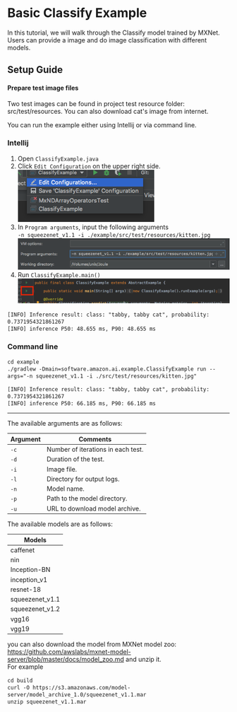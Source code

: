 Basic Classify Example
==============

In this tutorial, we will walk through the Classify model trained by MXNet.
Users can provide a image and do image classification with different models.


## Setup Guide

#### Prepare test image files

Two test images can be found in project test resource folder: src/test/resources.
You can also download cat's image from internet.

You can run the example either using Intellij or via command line.
### Intellij

1. Open `ClassifyExample.java`
2. Click `Edit Configuration` on the upper right side.  
![edit_config](../doc/img/editConfig.png)
3. In `Program arguments`, input the following arguments  
`-n squeezenet_v1.1 -i ./example/src/test/resources/kitten.jpg`  
![edit_config](../doc/img/programArguments.png)
4. Run `ClassifyExample.main()` 
![edit_config](../doc/img/run.png)

```text
[INFO] Inference result: class: "tabby, tabby cat", probability: 0.7371954321861267
[INFO] inference P50: 48.655 ms, P90: 48.655 ms
```

### Command line

```
cd example
./gradlew -Dmain=software.amazon.ai.example.ClassifyExample run --args="-n squeezenet_v1.1 -i ./src/test/resources/kitten.jpg"
```
```text
[INFO] Inference result: class: "tabby, tabby cat", probability: 0.7371954321861267
[INFO] inference P50: 66.185 ms, P90: 66.185 ms
```
---
The available arguments are as follows:

| Argument   | Comments                                 |
| ---------- | ---------------------------------------- |
| `-c`       | Number of iterations in each test. |
| `-d`       | Duration of the test. |
| `-i`       | Image file. |
| `-l`       | Directory for output logs. |
| `-n`       | Model name. |
| `-p`       | Path to the model directory. |
| `-u`       | URL to download model archive. |

The available models are as follows:

| Models     |  
| ----------------  |
| caffenet          |
| nin               |
| Inception-BN       |
| inception_v1         |
| resnet-18 |
| squeezenet_v1.1   |
| squeezenet_v1.2   |
| vgg16             |
| vgg19             |

you can also download the model from MXNet model zoo: <https://github.com/awslabs/mxnet-model-server/blob/master/docs/model_zoo.md> and unzip it.  
For example

```
cd build
curl -O https://s3.amazonaws.com/model-server/model_archive_1.0/squeezenet_v1.1.mar
unzip squeezenet_v1.1.mar
```